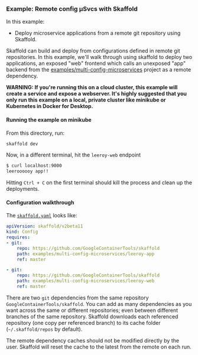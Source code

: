 ### Example: Remote config µSvcs with Skaffold

In this example:

* Deploy microservice applications from a remote git repository using Skaffold.

Skaffold can build and deploy from configurations defined in remote git repositories. In this example, we'll walk through using skaffold to deploy two applications, an exposed "web" frontend which calls an unexposed "app" backend from the [examples/multi-config-microservices](../multi-config-microservices) project as a remote dependency.

**WARNING: If you're running this on a cloud cluster, this example will create a service and expose a webserver.
It's highly suggested that you only run this example on a local, private cluster like minikube or Kubernetes in Docker for Desktop.**

#### Running the example on minikube

From this directory, run:

```bash
skaffold dev
```

Now, in a different terminal, hit the `leeroy-web` endpoint

```bash
$ curl localhost:9000
leeroooooy app!!
```
Hitting `Ctrl + C` on the first terminal should kill the process and clean up the deployments.

#### Configuration walkthrough

The [`skaffold.yaml`](./skaffold.yaml) looks like:

```yaml
apiVersion: skaffold/v2beta11
kind: Config
requires:
- git:
    repo: https://github.com/GoogleContainerTools/skaffold
    path: examples/multi-config-microservices/leeroy-app
    ref: master

- git:
    repo: https://github.com/GoogleContainerTools/skaffold
    path: examples/multi-config-microservices/leeroy-web
    ref: master

```

There are two `git` dependencies from the same repository `GoogleContainerTools/skaffold`. You can add as many dependencies as you want across the same or different repositories; even between different branches of the same repository. Skaffold downloads each referenced repository (one copy per referenced branch) to its cache folder (`~/.skaffold/repos` by default).

The remote dependency caches should not be modified directly by the user. Skaffold will reset the cache to the latest from the remote on each run.
